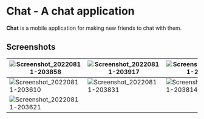 # Chat - A chat application

**Chat** is a mobile application for making new friends to chat with them.

## Screenshots

| ![Screenshot_20220811-203858](https://user-images.githubusercontent.com/57685540/184199623-9c4ab2d7-0e64-41db-8a8f-0c8636c2c674.jpg)  | ![Screenshot_20220811-203917](https://user-images.githubusercontent.com/57685540/184199593-8cbce98c-e2d6-43e2-8476-cb256b14ed82.jpg)  | ![Screenshot_20220811-204244](https://user-images.githubusercontent.com/57685540/184199645-9997557e-a649-4fc5-9f27-bbc3763a2050.jpg)  |
| ------------ | ------------ | ------------ |
|  ![Screenshot_20220811-203610](https://user-images.githubusercontent.com/57685540/184199584-b68a00b6-7eab-4a14-83ea-38fbd4258644.jpg) | ![Screenshot_20220811-203831](https://user-images.githubusercontent.com/57685540/184199607-74adc5dd-7d2e-4371-b3b8-bfce9ccb0784.jpg)  | ![Screenshot_20220811-203814](https://user-images.githubusercontent.com/57685540/184199638-54779f1d-1067-4553-9cd1-bbef3a4d4d65.jpg)  |
|  ![Screenshot_20220811-203621](https://user-images.githubusercontent.com/57685540/184199578-09a1a92c-2705-487e-a2ec-367bd3ae72a5.jpg) |
